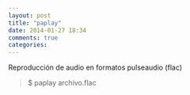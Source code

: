 ```yaml
---
layout: post
title: "paplay"
date: 2014-01-27 18:34
comments: true
categories: 
---
```

Reproducción de audio en formatos pulseaudio (flac)

>$ paplay archivo.flac

